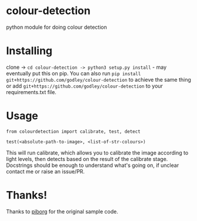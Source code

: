 # colour-detection
python module for doing colour detection

# Installing
clone -> `cd colour-detection -> python3 setup.py install` - may eventually put this on pip.
You can also run `pip install git+https://github.com/godley/colour-detection` to achieve the same thing or add `git+https://github.com/godley/colour-detection` to your requirements.txt file.

# Usage
```
from colourdetection import calibrate, test, detect

test(<absolute-path-to-image>, <list-of-str-colours>)
```
This will run calibrate, which allows you to calibrate the image according to light levels, then detects based on the result
of the calibrate stage. Docstrings should be enough to understand what's going on, if unclear contact me or raise an issue/PR.

# Thanks!
Thanks to [piborg](https://piwars.org/2018-competition/challenges/somewhere-over-the-rainbow/over-the-rainbow-sample-code/) for the original sample code.